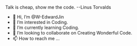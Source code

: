 Talk is cheap, show me the code. --Linus Torvalds
- 👋 Hi, I’m @W-EdwardJin
- 👀 I’m interested in Coding.
- 🌱 I’m currently learning Coding.
- 💞️ I’m looking to collaborate on Creating Wonderful Code.
- 📫 How to reach me ...

<!---
W-EdwardJin/W-EdwardJin is a ✨ special ✨ repository because its `README.md` (this file) appears on your GitHub profile.
You can click the Preview link to take a look at your changes.
--->
